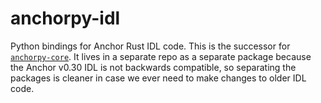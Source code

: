 # anchorpy-idl
Python bindings for Anchor Rust IDL code. This is the successor
for [`anchorpy-core`](https://github.com/kevinheavey/anchorpy-core).
It lives in a separate repo as a separate package because the Anchor v0.30 IDL
is not backwards compatible, so separating the packages is cleaner in case we ever need
to make changes to older IDL code.

